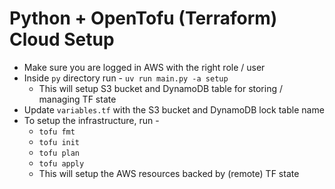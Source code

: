 # Python + OpenTofu (Terraform) Cloud Setup

- Make sure you are logged in AWS with the right role / user
- Inside `py` directory run - `uv run main.py -a setup`
  - This will setup S3 bucket and DynamoDB table for storing / managing TF state
- Update `variables.tf` with the S3 bucket and DynamoDB lock table name
- To setup the infrastructure, run -
  - `tofu fmt`
  - `tofu init`
  - `tofu plan`
  - `tofu apply`
  - This will setup the AWS resources backed by (remote) TF state
